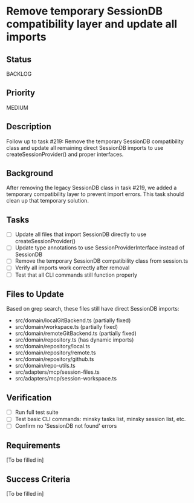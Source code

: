 # Remove temporary SessionDB compatibility layer and update all imports

## Status

BACKLOG

## Priority

MEDIUM

## Description

Follow up to task #219: Remove the temporary SessionDB compatibility class and update all remaining direct SessionDB imports to use createSessionProvider() and proper interfaces.

## Background
After removing the legacy SessionDB class in task #219, we added a temporary compatibility layer to prevent import errors. This task should clean up that temporary solution.

## Tasks
- [ ] Update all files that import SessionDB directly to use createSessionProvider()
- [ ] Update type annotations to use SessionProviderInterface instead of SessionDB
- [ ] Remove the temporary SessionDB compatibility class from session.ts
- [ ] Verify all imports work correctly after removal
- [ ] Test that all CLI commands still function properly

## Files to Update
Based on grep search, these files still have direct SessionDB imports:
- src/domain/localGitBackend.ts (partially fixed)
- src/domain/workspace.ts (partially fixed) 
- src/domain/remoteGitBackend.ts (partially fixed)
- src/domain/repository.ts (has dynamic imports)
- src/domain/repository/local.ts
- src/domain/repository/remote.ts  
- src/domain/repository/github.ts
- src/domain/repo-utils.ts
- src/adapters/mcp/session-files.ts
- src/adapters/mcp/session-workspace.ts

## Verification
- [ ] Run full test suite
- [ ] Test basic CLI commands: minsky tasks list, minsky session list, etc.
- [ ] Confirm no 'SessionDB not found' errors

## Requirements

[To be filled in]

## Success Criteria

[To be filled in]
